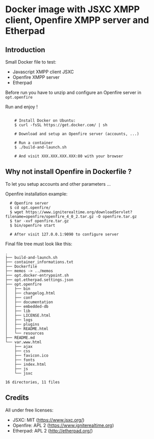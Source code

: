 # Docker image with JSXC XMPP client, Openfire XMPP server and Etherpad

## Introduction

Small Docker file to test:
* Javascript XMPP client JSXC
* Openfire XMPP server
* Etherpad

Before run you have to unzip and configure an Openfire server in `opt.openfire`

Run and enjoy !

```

    # Install Docker on Ubuntu:
    $ curl -fsSL https://get.docker.com/ | sh
    
    # Download and setup an Openfire server (accounts, ...) 
    
    # Run a container
    $ ./build-and-launch.sh
    
    # And visit XXX.XXX.XXX.XXX:80 with your browser

```

## Why not install Openfire in Dockerfile ?

To let you setup accounts and other parameters ...

Openfire installation example: 

```
  # Openfire server
  $ cd opt.openfire/
  $ wget https://www.igniterealtime.org/downloadServlet?filename=openfire/openfire_4_0_2.tar.gz -O openfire.tar.gz
  $ tar -xvf openfire.tar.gz
  $ bin/openfire start
  
  # After visit 127.0.0.1:9090 to configure server

```

Final file tree must look like this:

```
.
├── build-and-launch.sh
├── container_informations.txt
├── Dockerfile
├── memos -> ../memos
├── opt.docker-entrypoint.sh
├── opt.etherpad.settings.json
├── opt.openfire
│   ├── bin
│   ├── changelog.html
│   ├── conf
│   ├── documentation
│   ├── embedded-db
│   ├── lib
│   ├── LICENSE.html
│   ├── logs
│   ├── plugins
│   ├── README.html
│   └── resources
├── README.md
└── var.www.html
    ├── ajax
    ├── css
    ├── favicon.ico
    ├── fonts
    ├── index.html
    ├── js
    └── jsxc

16 directories, 11 files
```

## Credits 

All under free licenses:

* JSXC: MIT (https://www.jsxc.org/)
* Openfire: APL 2 (https://www.igniterealtime.org)
* Etherpad: APL 2 (http://etherpad.org/)
